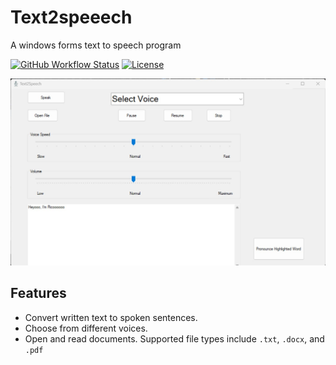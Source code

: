 # Text2speeech

A windows forms text to speech program

[![GitHub Workflow Status](https://img.shields.io/github/actions/workflow/status/bigboybamo/Text2speeech/build-on-push.yml?branch=main&logo=GitHub&style=for-the-badge)](https://github.com/bigboybamo/Text2speeech/actions/build-on-push.yml)
[![License](https://img.shields.io/badge/License-Mit-blue.svg?style=for-the-badge&logo=mit)](LICENSE.md)


![alt text](https://github.com/bigboybamo/Text2speeech/blob/main/TextToSpeech/images/text_speech.JPG)

## Features
* Convert written text to spoken sentences.
* Choose from different voices.
* Open and read documents. Supported file types include `.txt`, `.docx`, and `.pdf`
